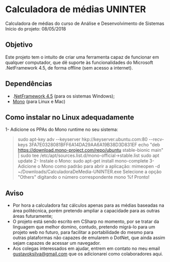 # Calculadora de médias UNINTER

Calculadora de médias do curso de Análise e Desenvolvimento de Sistemas
Início do projeto: 08/05/2018

## Objetivo
 Este projeto tem o intuito de criar uma ferramenta capaz de funcionar 
em qualquer computador, que dê suporte às funcionalidades 
do Microsoft .NetFramework 4.5, de forma offline (sem acesso a internet).

## Dependências
 - .[NetFramework 4.5](https://www.microsoft.com/pt-br/download/details.aspx?id=42642) (para os sistemas Windows);
 - [Mono](https://www.mono-project.com/download/stable/) (para Linux e Mac)
 
 ## Como instalar no Linux adequadamente
 1- Adicione os PPAs do Mono runtime no seu sistema:
> sudo apt-key adv --keyserver hkp://keyserver.ubuntu.com:80 --recv-keys 3FA7E0328081BFF6A14DA29AA6A19B38D3D831EF
>echo "deb https://download.mono-project.com/repo/ubuntu stable-bionic main" | sudo tee /etc/apt/sources.list.d/mono-official->stable.list
>sudo apt update
2- Instale o Mono:
>sudo apt-get install mono-complete
3- Adicione o Mono como padrão para abrir a aplicação:
>mimeopen -d ~/Downloads/CalculadoraDeMedia-UNINTER.exe
Selecione a opção "Others" digitando o número correspondente
>mono %f
Pronto!
 
 ## Aviso
- Por hora a calculadora faz cálculos apenas para as médias baseadas na área politécnica, porém pretendo ampliar a capacidade para as outras áreas futuramente;
- O projeto está sendo escrito em CSharp no momento, por se tratar da linguagem que melhor domino, contudo, pretendo migrá-lo para um projeto web no futuro, para facilitar a portabilidade do mesmo para outras plataformas não capazes de emularem o DotNet, que ainda assim sejam capazes de acessar um navegador.
- Aos colegas interessados em ajudar, entrem em contato no meu email gustavoksilva@gmail.com que os adicionarei como colaboradores aqui.

